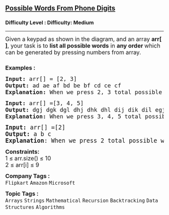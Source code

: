 <h2><a href="https://www.geeksforgeeks.org/problems/possible-words-from-phone-digits-1587115620/1">Possible Words From Phone Digits</a></h2><h3>Difficulty Level : Difficulty: Medium</h3><hr><div class="problems_problem_content__Xm_eO" bis_skin_checked="1"><p><span style="font-size: 18px;">Given a keypad as shown in the diagram, and an&nbsp;array <strong>arr[ ]</strong>, your task is to <strong>list all possible words</strong>&nbsp;</span><span style="font-size: 18px;">in&nbsp;</span><strong style="font-size: 18px;">any order </strong><span style="font-size: 18px;">which can be generated by pressing numbers from array.</span></p>
<p><img src="https://media.geeksforgeeks.org/img-practice/PROD/addEditProblem/701199/Web/Other/a1d54f48-0118-45d8-a8ab-7551ed72df27_1685086793.png" alt=""></p>
<p><span style="font-size: 18px;"><strong>Examples :</strong></span></p>
<pre><strong style="font-size: 18px;">Input: </strong><span style="font-size: 18px;">arr[] = [2, 3]
</span><strong style="font-size: 18px;">Output: </strong><span style="font-size: 18px;">ad ae af bd be bf cd ce cf
</span><strong style="font-size: 18px;">Explanation: </strong><span style="font-size: 18px;">When we press 2, 3 total possible words are 3 x 3 = 9.</span></pre>
<pre><span style="font-size: 18px;"><strong>Input: </strong>arr[] =[3, 4, 5]
<strong>Output: </strong>dgj dgk dgl dhj dhk dhl dij dik dil egj egk egl ehj ehk ehl eij eik eil fgj fgk fgl fhj fhk fhl fij fik fil<strong>
Explanation: </strong>When we press 3, 4, 5 total possible words are 3 x 3 x 3 = 27.<br></span></pre>
<pre><span style="font-size: 14pt;"><strong style="font-size: 14pt;">Input: </strong><span style="font-size: 14pt;">arr[] =[2]
</span><strong style="font-size: 14pt;">Output: </strong><span style="font-size: 14pt;">a b c<br></span><span style="font-size: 18.6667px;"><strong>Explanation</strong>: When we press 2 total possible words are 3.</span><span style="font-size: 14pt;"><br></span></span></pre>
<p><span style="font-size: 18px;"><strong>Constraints:</strong><br>1 ≤ arr.size() ≤ 10<br>2 ≤ arr[i] ≤ 9</span></p></div><p><span style=font-size:18px><strong>Company Tags : </strong><br><code>Flipkart</code>&nbsp;<code>Amazon</code>&nbsp;<code>Microsoft</code>&nbsp;<br><p><span style=font-size:18px><strong>Topic Tags : </strong><br><code>Arrays</code>&nbsp;<code>Strings</code>&nbsp;<code>Mathematical</code>&nbsp;<code>Recursion</code>&nbsp;<code>Backtracking</code>&nbsp;<code>Data Structures</code>&nbsp;<code>Algorithms</code>&nbsp;